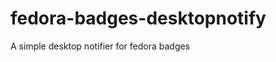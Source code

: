 fedora-badges-desktopnotify
===========================

A simple desktop notifier for fedora badges
